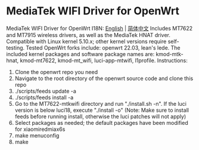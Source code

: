 # MediaTek WIFI Driver for OpenWrt
MediaTek WIFI Driver for OpenWrt
I18N: [English](README_EN.md) | [简体中文](README.md)
Includes MT7622 and MT7915 wireless drivers, as well as the MediaTek HNAT driver. Compatible with Linux kernel 5.10.x; other kernel versions require self-testing. Tested OpenWrt forks include: openwrt 22.03, lean's lede. The included kernel packages and software package names are: kmod-mtk-hnat, kmod-mt7622, kmod-mt_wifi, luci-app-mtwifi, l1profile.
Instructions:
1) Clone the openwrt repo you need
2) Navigate to the root directory of the openwrt source code and clone this repo
3) ./scripts/feeds update -a
4) ./scripts/feeds install -a
5) Go to the MT7622-mtkwifi directory and run "./install.sh -n". If the luci version is below luci18, execute "./install -o" (Note: Make sure to install feeds before running install, otherwise the luci patches will not apply)
6) Select packages as needed; the default packages have been modified for xiaomiredmiax6s
7) make menuconfig
8) make
